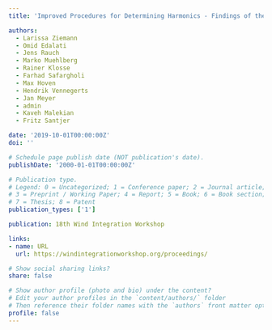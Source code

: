 ```yaml
---
title: 'Improved Procedures for Determining Harmonics - Findings of the German Research Project NetzHarmonie'

authors:
  - Larissa Ziemann
  - Omid Edalati
  - Jens Rauch
  - Marko Muehlberg
  - Rainer Klosse
  - Farhad Safargholi
  - Max Hoven
  - Hendrik Vennegerts
  - Jan Meyer
  - admin
  - Kaveh Malekian
  - Fritz Santjer

date: '2019-10-01T00:00:00Z'
doi: ''

# Schedule page publish date (NOT publication's date).
publishDate: '2000-01-01T00:00:00Z'

# Publication type.
# Legend: 0 = Uncategorized; 1 = Conference paper; 2 = Journal article;
# 3 = Preprint / Working Paper; 4 = Report; 5 = Book; 6 = Book section;
# 7 = Thesis; 8 = Patent
publication_types: ['1']

publication: 18th Wind Integration Workshop

links:
- name: URL
  url: https://windintegrationworkshop.org/proceedings/

# Show social sharing links?
share: false

# Show author profile (photo and bio) under the content?
# Edit your author profiles in the `content/authors/` folder
# Then reference their folder names with the `authors` front matter option above
profile: false
---
```

